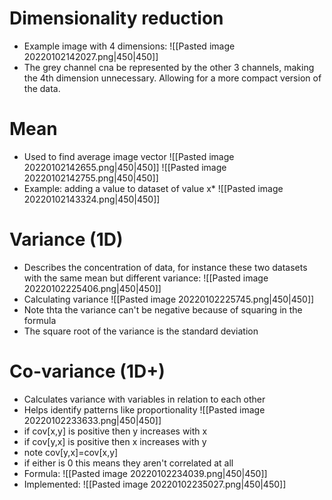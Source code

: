 # Dimensionality reduction
- Example image with 4 dimensions:
![[Pasted image 20220102142027.png|450|450]]
- The grey channel cna be represented by the other 3 channels, making the 4th dimension unnecessary. Allowing for a more compact version of the data.

# Mean
- Used to find average image vector
![[Pasted image 20220102142655.png|450|450]]
![[Pasted image 20220102142755.png|450|450]]
- Example: adding a value to dataset of value x*
![[Pasted image 20220102143324.png|450|450]]

# Variance (1D)
- Describes the concentration of data, for instance these two datasets with the same mean but different variance:
![[Pasted image 20220102225406.png|450|450]]
- Calculating variance
![[Pasted image 20220102225745.png|450|450]]
- Note thta the variance can't be negative because of squaring in the formula
- The square root of the variance is the standard deviation 

# Co-variance (1D+)
- Calculates variance with variables in relation to each other
- Helps identify patterns like proportionality 
![[Pasted image 20220102233633.png|450|450]]
- if cov[x,y] is positive then y increases with x
- if cov[y,x] is positive then x increases with y
- note cov[y,x]=cov[x,y]
- if either is 0 this means they aren't correlated at all	
- Formula:
![[Pasted image 20220102234039.png|450|450]]
- Implemented:
![[Pasted image 20220102235027.png|450|450]]